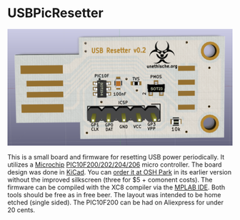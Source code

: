 USBPicResetter
=================

![board](board/usbpicresetter-brd-render.png)

This is a small board and firmware for resetting USB power periodically.
It utilizes a
[Microchip](http://www.microchip.com/)
[PIC10F200/202/204/206](http://ww1.microchip.com/downloads/en/DeviceDoc/41239D.pdf)
micro controller. The board design was done in
[KiCad](http://www.kicad-pcb.org/). You can
[order it at OSH Park](https://oshpark.com/shared_projects/06gSpBy6) in its
earlier version without the improved silkscreen (three for $5 + comonent
costs). The firmware can be compiled with the XC8 compiler via the
[MPLAB IDE](http://www.microchip.com/pagehandler/en-us/family/mplabx/).
Both tools should be free as in free beer. The layout was intended to be home
etched (single sided). The PIC10F200 can be had on Aliexpress for under 20
cents.
